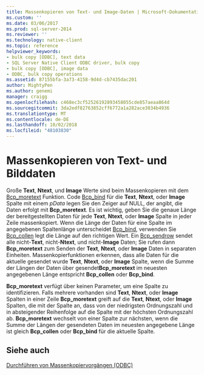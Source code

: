 ```yaml
---
title: Massenkopieren von Text- und Image-Daten | Microsoft-Dokumentation
ms.custom: ''
ms.date: 03/06/2017
ms.prod: sql-server-2014
ms.reviewer: ''
ms.technology: native-client
ms.topic: reference
helpviewer_keywords:
- bulk copy [ODBC], text data
- SQL Server Native Client ODBC driver, bulk copy
- bulk copy [ODBC], image data
- ODBC, bulk copy operations
ms.assetid: 87155bfa-3a73-4158-9d4d-cb7435dac201
author: MightyPen
ms.author: genemi
manager: craigg
ms.openlocfilehash: c468ec3cf52526192893458055cde857aeaa864d
ms.sourcegitcommit: 3da2edf82763852cff6772a1a282ace3034b4936
ms.translationtype: MT
ms.contentlocale: de-DE
ms.lasthandoff: 10/02/2018
ms.locfileid: "48103830"
---
```

# <a name="bulk-copying-text-and-image-data"></a>Massenkopieren von Text- und Bilddaten
  Große **Text**, **Ntext**, und **Image** Werte sind beim Massenkopieren mit dem [Bcp_moretext](../native-client-odbc-extensions-bulk-copy-functions/bcp-moretext.md) Funktion. Code [Bcp_bind](../native-client-odbc-extensions-bulk-copy-functions/bcp-bind.md) für die **Text**, **Ntext**, oder **Image** Spalte mit einem *pData* legen Sie den Zeiger auf NULL, der angibt, die Daten erfolgt mit **Bcp_moretext**. Es ist wichtig, geben Sie die genaue Länge der bereitgestellten Daten für jede **Text**, **Ntext**, oder **Image** Spalte in jeder Zeile massenkopiert. Wenn die Länge der Daten für eine Spalte im angegebenen Spaltenlänge unterscheidet [Bcp_bind](../native-client-odbc-extensions-bulk-copy-functions/bcp-bind.md), verwenden Sie [Bcp_collen](../native-client-odbc-extensions-bulk-copy-functions/bcp-collen.md) legt die Länge auf den richtigen Wert. Ein [Bcp_sendrow](../native-client-odbc-extensions-bulk-copy-functions/bcp-sendrow.md) sendet alle nicht-**Text**, nicht-**Ntext**, und nicht-**Image** Daten; Sie rufen dann **Bcp_moretext** zum Senden der **Text**, **Ntext**, oder **Image** Daten in separaten Einheiten. Massenkopierfunktionen erkennen, dass alle Daten für die aktuelle gesendet wurde **Text**, **Ntext**, oder **Image** Spalte, wenn die Summe der Längen der Daten über gesendet**Bcp_moretext** im neuesten angegebenen Länge entspricht **Bcp_collen** oder **Bcp_bind**.  
  
 **Bcp_moretext** verfügt über keinen Parameter, um eine Spalte zu identifizieren. Falls mehrere vorhanden sind **Text**, **Ntext**, oder **Image** Spalten in einer Zeile **Bcp_moretext** greift auf die **Text**, **Ntext**, oder **Image** Spalten, die mit der Spalte an, dass von der niedrigsten Ordnungszahl und in absteigender Reihenfolge auf die Spalte mit der höchsten Ordnungszahl ab. **Bcp_moretext** wechselt von einer Spalte zur nächsten, wenn die Summe der Längen der gesendeten Daten im neuesten angegebene Länge ist gleich **Bcp_collen** oder **Bcp_bind** für die aktuelle Spalte.  
  
## <a name="see-also"></a>Siehe auch  
 [Durchführen von Massenkopiervorgängen &#40;ODBC&#41;](performing-bulk-copy-operations-odbc.md)  
  
  
